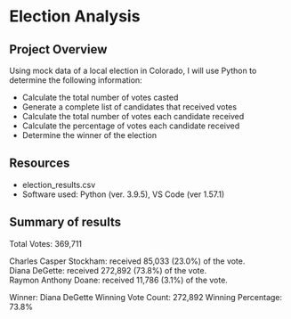 # Election Analysis

## Project Overview
Using mock data of a local election in Colorado, I will use Python to determine the following information:

* Calculate the total number of votes casted
* Generate a complete list of candidates that received votes
* Calculate the total number of votes each candidate received
* Calculate the percentage of votes each candidate received
* Determine the winner of the election

## Resources
* election_results.csv
* Software used: Python (ver. 3.9.5), VS Code (ver 1.57.1)

## Summary of results

Total Votes: 369,711

Charles Casper Stockham: received 85,033 (23.0%) of the vote.
<br>Diana DeGette: received  272,892 (73.8%) of the vote.
<br>Raymon Anthony Doane: received 11,786 (3.1%) of the vote.
 
Winner: Diana DeGette
Winning Vote Count: 272,892
Winning Percentage: 73.8%





